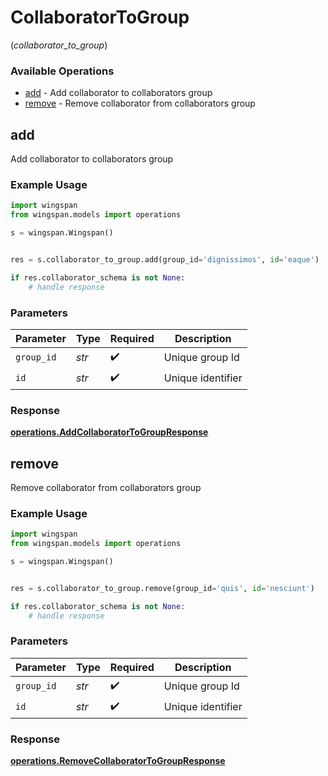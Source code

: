 # CollaboratorToGroup
(*collaborator_to_group*)

### Available Operations

* [add](#add) - Add collaborator to collaborators group
* [remove](#remove) - Remove collaborator from collaborators group

## add

Add collaborator to collaborators group

### Example Usage

```python
import wingspan
from wingspan.models import operations

s = wingspan.Wingspan()


res = s.collaborator_to_group.add(group_id='dignissimos', id='eaque')

if res.collaborator_schema is not None:
    # handle response
```

### Parameters

| Parameter          | Type               | Required           | Description        |
| ------------------ | ------------------ | ------------------ | ------------------ |
| `group_id`         | *str*              | :heavy_check_mark: | Unique group Id    |
| `id`               | *str*              | :heavy_check_mark: | Unique identifier  |


### Response

**[operations.AddCollaboratorToGroupResponse](../../models/operations/addcollaboratortogroupresponse.md)**


## remove

Remove collaborator from collaborators group

### Example Usage

```python
import wingspan
from wingspan.models import operations

s = wingspan.Wingspan()


res = s.collaborator_to_group.remove(group_id='quis', id='nesciunt')

if res.collaborator_schema is not None:
    # handle response
```

### Parameters

| Parameter          | Type               | Required           | Description        |
| ------------------ | ------------------ | ------------------ | ------------------ |
| `group_id`         | *str*              | :heavy_check_mark: | Unique group Id    |
| `id`               | *str*              | :heavy_check_mark: | Unique identifier  |


### Response

**[operations.RemoveCollaboratorToGroupResponse](../../models/operations/removecollaboratortogroupresponse.md)**

